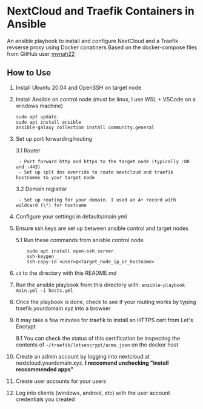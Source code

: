 # NextCloud and Traefik Containers in Ansible

An ansible playbook to install and configure NextCloud and a Traefik revserse proxy using Docker conatiners
Based on the docker-compose files from GitHub user [mynah22](https://github.com/mynah22/nextcloud-docker)

## How to Use

1. Install Ubuntu 20.04 and OpenSSH on target node
2. Install Ansible on control node (must be linux, I use WSL + VSCode on a windows machine)
    ```
    sudo apt update
    sudo apt install ansible
    ansible-galaxy collection install community.general
    ```
3. Set up port forwarding/routing

    3.1 Router

        - Port forward http and https to the target node (typically :80 and :443)
        - Set up splt dns override to route nextcloud and traefik hostnames to your target node

    3.2 Domain registrar

        - Set up routing for your domain. I used an A+ record with wildcard (\*) for hostname

4. Configure your settings in defaults/main.yml
5. Ensure ssh keys are set up between ansible control and target nodes

    5.1 Run these commands from anisble control node
    ``` 
        sudo apt install open-ssh.server
        ssh-keygen
        ssh-copy-id <user>@<target_node_ip_or_hostname>
    ```
6. `cd` to the directory with this README.md
7. Run the ansible playbook from this directory with:
        ```
        ansible-playbook main.yml -i hosts.yml
        ```
8. Once the playbook is done, check to see if your routing works by typing traefik.yourdomain.xyz into a browser
9. It may take a few minutes for traefik to install an HTTPS cert from Let's Encrypt

    9.1 You can check the status of this certification be inspecting the contents of `~/traefik/letsencrypt/acme.json` on the docker host

10. Create an admin account by logging into nextcloud at nextcloud.yourdomain.xyz. **I reccomend unchecking "install reccommended apps"**
11. Create user accounts for your users
12. Log into clients (windows, android, etc) with the user account credentials you created